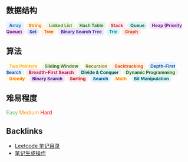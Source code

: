 <link rel="stylesheet" href="style.css">

<h2>数据结构</h2>

<span style="background-color:#E3F2FD; color:#1565C0; padding:3px 8px; border-radius:12px; font-size:12px; font-weight:bold;">Array</span>
<span style="background-color:#FFF8E1; color:#EF6C00; padding:3px 8px; border-radius:12px; font-size:12px; font-weight:bold;">String</span>
<span style="background-color:#F1F8E9; color:#558B2F; padding:3px 8px; border-radius:12px; font-size:12px; font-weight:bold;">Linked List</span>
<span style="background-color:#E8F5E9; color:#2E7D32; padding:3px 8px; border-radius:12px; font-size:12px; font-weight:bold;">Hash Table</span>
<span style="background-color:#FFEBEE; color:#C62828; padding:3px 8px; border-radius:12px; font-size:12px; font-weight:bold;">Stack</span>
<span style="background-color:#E0F2F1; color:#00695C; padding:3px 8px; border-radius:12px; font-size:12px; font-weight:bold;">Queue</span>
<span style="background-color:#F3E5F5; color:#6A1B9A; padding:3px 8px; border-radius:12px; font-size:12px; font-weight:bold;">Heap (Priority Queue)</span>
<span style="background-color:#E8EAF6; color:#303F9F; padding:3px 8px; border-radius:12px; font-size:12px; font-weight:bold;">Set</span>
<span style="background-color:#FFF3E0; color:#E65100; padding:3px 8px; border-radius:12px; font-size:12px; font-weight:bold;">Tree</span>
<span style="background-color:#EDE7F6; color:#4527A0; padding:3px 8px; border-radius:12px; font-size:12px; font-weight:bold;">Binary Search Tree</span>
<span style="background-color:#E0F7FA; color:#00838F; padding:3px 8px; border-radius:12px; font-size:12px; font-weight:bold;">Trie</span>
<span style="background-color:#FBE9E7; color:#D84315; padding:3px 8px; border-radius:12px; font-size:12px; font-weight:bold;">Graph</span>


<h2>算法</h2>

<span style="background-color:#FFFDE7; color:#F9A825; padding:3px 8px; border-radius:12px; font-size:12px; font-weight:bold;">Two Pointers</span>
<span style="background-color:#F1F8E9; color:#33691E; padding:3px 8px; border-radius:12px; font-size:12px; font-weight:bold;">Sliding Window</span>
<span style="background-color:#F9FBE7; color:#827717; padding:3px 8px; border-radius:12px; font-size:12px; font-weight:bold;">Recursion</span>
<span style="background-color:#FFF3E0; color:#E64A19; padding:3px 8px; border-radius:12px; font-size:12px; font-weight:bold;">Backtracking</span>
<span style="background-color:#E3F2FD; color:#0D47A1; padding:3px 8px; border-radius:12px; font-size:12px; font-weight:bold;">Depth-First Search</span>
<span style="background-color:#FCE4EC; color:#AD1457; padding:3px 8px; border-radius:12px; font-size:12px; font-weight:bold;">Breadth-First Search</span>
<span style="background-color:#E0F2F1; color:#004D40; padding:3px 8px; border-radius:12px; font-size:12px; font-weight:bold;">Divide & Conquer</span>
<span style="background-color:#E8F5E9; color:#1B5E20; padding:3px 8px; border-radius:12px; font-size:12px; font-weight:bold;">Dynamic Programming</span>
<span style="background-color:#FFFDE7; color:#FF6F00; padding:3px 8px; border-radius:12px; font-size:12px; font-weight:bold;">Greedy</span>
<span style="background-color:#F3E5F5; color:#4A148C; padding:3px 8px; border-radius:12px; font-size:12px; font-weight:bold;">Binary Search</span>
<span style="background-color:#FFEBEE; color:#B71C1C; padding:3px 8px; border-radius:12px; font-size:12px; font-weight:bold;">Sorting</span>
<span style="background-color:#E1F5FE; color:#01579B; padding:3px 8px; border-radius:12px; font-size:12px; font-weight:bold;">Search</span>
<span style="background-color:#FFFDE7; color:#F57F17; padding:3px 8px; border-radius:12px; font-size:12px; font-weight:bold;">Math</span>
<span style="background-color:#E0F7FA; color:#006064; padding:3px 8px; border-radius:12px; font-size:12px; font-weight:bold;">Bit Manipulation</span>


<h2>难易程度</h2>
<font color="#66BB6A">Easy</font>
<font color="#FF8F00">Medium</font>
<font color="#FF0000">Hard</font>

## Backlinks
- [Leetcode 笔记目录](Leetcode笔记目录.md)
- [笔记生成操作](笔记生成操作.md)